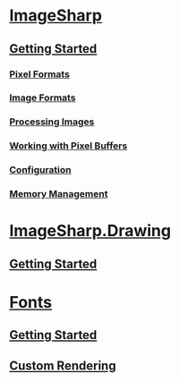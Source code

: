# [ImageSharp](imagesharp/index.md)
## [Getting Started](imagesharp/gettingstarted.md)
### [Pixel Formats](imagesharp/pixelformats.md)
### [Image Formats](imagesharp/imageformats.md)

### [Processing Images](imagesharp/Processing.md)
### [Working with Pixel Buffers](imagesharp/WorkingWithPixelBuffers.md)
### [Configuration](imagesharp/Configuration.md)
### [Memory Management](imagesharp/MemoryManagement.md)

# [ImageSharp.Drawing](imagesharp.drawing/index.md)
## [Getting Started](imagesharp.drawing/gettingstarted.md)

# [Fonts](fonts/index.md)
## [Getting Started](fonts/gettingstarted.md)
## [Custom Rendering](fonts/customrendering.md)
